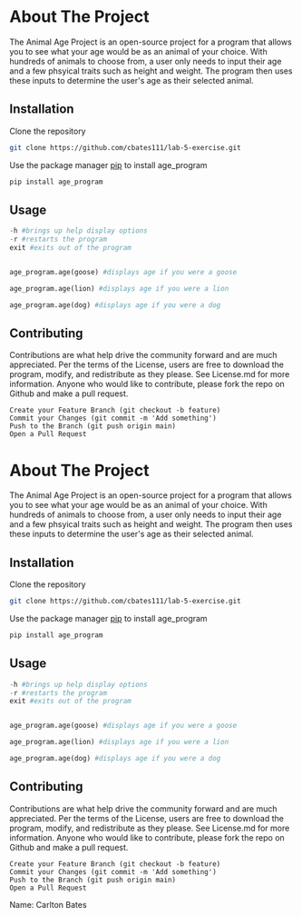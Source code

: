 # About The Project

The Animal Age Project is an open-source project for a program that allows you to see what your age would be as an animal of your choice.  With hundreds of animals to choose from, a user only needs to input their age and a few phsyical traits such as height and weight. The program then uses these inputs to determine the user's age as their selected animal.

## Installation

Clone the repository

```bash
git clone https://github.com/cbates111/lab-5-exercise.git 
```

Use the package manager [pip](https://pip.pypa.io/en/stable/) to install age_program

```bash
pip install age_program
```

## Usage

```python
-h #brings up help display options
-r #restarts the program
exit #exits out of the program


age_program.age(goose) #displays age if you were a goose

age_program.age(lion) #displays age if you were a lion

age_program.age(dog) #displays age if you were a dog
```

## Contributing
 Contributions are what help drive the community forward and are much appreciated. Per the terms of the License, users are free to download the program, modify, and redistribute as they please. See License.md for more information. Anyone who would like to contribute, please fork the repo on Github and make a pull request.


    Create your Feature Branch (git checkout -b feature)
    Commit your Changes (git commit -m 'Add something')
    Push to the Branch (git push origin main)
    Open a Pull Request





# About The Project

The Animal Age Project is an open-source project for a program that allows you to see what your age would be as an animal of your choice.  With hundreds of animals to choose from, a user only needs to input their age and a few phsyical traits such as height and weight. The program then uses these inputs to determine the user's age as their selected animal.

## Installation

Clone the repository

```bash
git clone https://github.com/cbates111/lab-5-exercise.git 
```

Use the package manager [pip](https://pip.pypa.io/en/stable/) to install age_program

```bash
pip install age_program
```

## Usage

```python
-h #brings up help display options
-r #restarts the program
exit #exits out of the program


age_program.age(goose) #displays age if you were a goose

age_program.age(lion) #displays age if you were a lion

age_program.age(dog) #displays age if you were a dog
```

## Contributing
 Contributions are what help drive the community forward and are much appreciated. Per the terms of the License, users are free to download the program, modify, and redistribute as they please. See License.md for more information. Anyone who would like to contribute, please fork the repo on Github and make a pull request.


    Create your Feature Branch (git checkout -b feature)
    Commit your Changes (git commit -m 'Add something')
    Push to the Branch (git push origin main)
    Open a Pull Request





Name: Carlton Bates